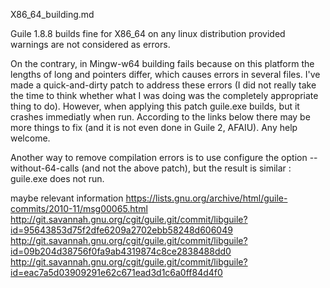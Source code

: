 X86_64_building.md

Guile 1.8.8 builds fine for X86_64 on any linux distribution provided warnings are not considered as errors.

On the contrary, in Mingw-w64 building fails because on this platform the lengths of long and pointers differ, which causes errors in several files. I've made a quick-and-dirty patch to address these errors (I did not really take the time to think whether what I was doing was the completely appropriate thing to do). However, when applying this patch guile.exe builds, but it crashes immediatly when run. According to the links below there may be more things to fix (and it is not even done in Guile 2, AFAIU). Any help welcome.

Another way to remove compilation errors is to use configure the option --without-64-calls (and not the above patch), but the result is similar : guile.exe does not run.


maybe relevant information 
https://lists.gnu.org/archive/html/guile-commits/2010-11/msg00065.html
http://git.savannah.gnu.org/cgit/guile.git/commit/libguile?id=95643853d75f2dfe6209a2702ebb58248d606049
http://git.savannah.gnu.org/cgit/guile.git/commit/libguile?id=09b204d38756f0fa9ab4319874c8ce2838488dd0
http://git.savannah.gnu.org/cgit/guile.git/commit/libguile?id=eac7a5d03909291e62c671ead3d1c6a0ff84d4f0
